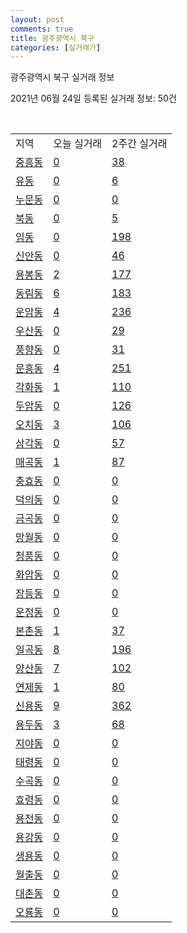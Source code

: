 ```yaml
---
layout: post
comments: true
title: 광주광역시 북구
categories: [실거래가]
---
```


광주광역시 북구 실거래 정보

2021년 06월 24일 등록된 실거래 정보: 50건

<script type="text/javascript">
  google.charts.load('current', {'packages':['corechart']});
  google.charts.setOnLoadCallback(drawChart);

  function drawChart() {
    var data = google.visualization.arrayToDataTable([['거래일', '매매', '전월세', '전매'], ['2021-02', 0, 20, 0], ['2021-03', 27, 61, 4], ['2021-04', 397, 241, 100], ['2021-05', 702, 384, 91], ['2021-06', 296, 193, 15]]);

    var options = {
      title: '최근 유형별 거래량 추이',
      legend: { position: 'bottom' }
    };

    var chart = new google.visualization.LineChart(document.getElementById('columnchart_material'));
    chart.draw(data, (options));
  }
</script>

<div id="columnchart_material" style="width: 450px; margin-left: -35px"></div>
<br>
<table class="sortable">
  <tr>
    <td>지역</td>
    <td>오늘 실거래</td>
    <td>2주간 실거래</td>
  </tr>

  
  <tr class="item">
    <td><a href="2917010100.html">중흥동</a></td>
    <td><a href="2917010100.html">0</a></td>
    <td><a href="2917010100.html">38</a></td>
  </tr>
    

  <tr class="item">
    <td><a href="2917010200.html">유동</a></td>
    <td><a href="2917010200.html">0</a></td>
    <td><a href="2917010200.html">6</a></td>
  </tr>
    

  <tr class="item">
    <td><a href="2917010300.html">누문동</a></td>
    <td><a href="2917010300.html">0</a></td>
    <td><a href="2917010300.html">0</a></td>
  </tr>
    

  <tr class="item">
    <td><a href="2917010400.html">북동</a></td>
    <td><a href="2917010400.html">0</a></td>
    <td><a href="2917010400.html">5</a></td>
  </tr>
    

  <tr class="item">
    <td><a href="2917010500.html">임동</a></td>
    <td><a href="2917010500.html">0</a></td>
    <td><a href="2917010500.html">198</a></td>
  </tr>
    

  <tr class="item">
    <td><a href="2917010600.html">신안동</a></td>
    <td><a href="2917010600.html">0</a></td>
    <td><a href="2917010600.html">46</a></td>
  </tr>
    

  <tr class="item">
    <td><a href="2917010700.html">용봉동</a></td>
    <td><a href="2917010700.html">2</a></td>
    <td><a href="2917010700.html">177</a></td>
  </tr>
    

  <tr class="item">
    <td><a href="2917010800.html">동림동</a></td>
    <td><a href="2917010800.html">6</a></td>
    <td><a href="2917010800.html">183</a></td>
  </tr>
    

  <tr class="item">
    <td><a href="2917010900.html">운암동</a></td>
    <td><a href="2917010900.html">4</a></td>
    <td><a href="2917010900.html">236</a></td>
  </tr>
    

  <tr class="item">
    <td><a href="2917011000.html">우산동</a></td>
    <td><a href="2917011000.html">0</a></td>
    <td><a href="2917011000.html">29</a></td>
  </tr>
    

  <tr class="item">
    <td><a href="2917011100.html">풍향동</a></td>
    <td><a href="2917011100.html">0</a></td>
    <td><a href="2917011100.html">31</a></td>
  </tr>
    

  <tr class="item">
    <td><a href="2917011200.html">문흥동</a></td>
    <td><a href="2917011200.html">4</a></td>
    <td><a href="2917011200.html">251</a></td>
  </tr>
    

  <tr class="item">
    <td><a href="2917011300.html">각화동</a></td>
    <td><a href="2917011300.html">1</a></td>
    <td><a href="2917011300.html">110</a></td>
  </tr>
    

  <tr class="item">
    <td><a href="2917011400.html">두암동</a></td>
    <td><a href="2917011400.html">0</a></td>
    <td><a href="2917011400.html">126</a></td>
  </tr>
    

  <tr class="item">
    <td><a href="2917011500.html">오치동</a></td>
    <td><a href="2917011500.html">3</a></td>
    <td><a href="2917011500.html">106</a></td>
  </tr>
    

  <tr class="item">
    <td><a href="2917011600.html">삼각동</a></td>
    <td><a href="2917011600.html">0</a></td>
    <td><a href="2917011600.html">57</a></td>
  </tr>
    

  <tr class="item">
    <td><a href="2917011700.html">매곡동</a></td>
    <td><a href="2917011700.html">1</a></td>
    <td><a href="2917011700.html">87</a></td>
  </tr>
    

  <tr class="item">
    <td><a href="2917011800.html">충효동</a></td>
    <td><a href="2917011800.html">0</a></td>
    <td><a href="2917011800.html">0</a></td>
  </tr>
    

  <tr class="item">
    <td><a href="2917011900.html">덕의동</a></td>
    <td><a href="2917011900.html">0</a></td>
    <td><a href="2917011900.html">0</a></td>
  </tr>
    

  <tr class="item">
    <td><a href="2917012000.html">금곡동</a></td>
    <td><a href="2917012000.html">0</a></td>
    <td><a href="2917012000.html">0</a></td>
  </tr>
    

  <tr class="item">
    <td><a href="2917012100.html">망월동</a></td>
    <td><a href="2917012100.html">0</a></td>
    <td><a href="2917012100.html">0</a></td>
  </tr>
    

  <tr class="item">
    <td><a href="2917012200.html">청풍동</a></td>
    <td><a href="2917012200.html">0</a></td>
    <td><a href="2917012200.html">0</a></td>
  </tr>
    

  <tr class="item">
    <td><a href="2917012300.html">화암동</a></td>
    <td><a href="2917012300.html">0</a></td>
    <td><a href="2917012300.html">0</a></td>
  </tr>
    

  <tr class="item">
    <td><a href="2917012400.html">장등동</a></td>
    <td><a href="2917012400.html">0</a></td>
    <td><a href="2917012400.html">0</a></td>
  </tr>
    

  <tr class="item">
    <td><a href="2917012500.html">운정동</a></td>
    <td><a href="2917012500.html">0</a></td>
    <td><a href="2917012500.html">0</a></td>
  </tr>
    

  <tr class="item">
    <td><a href="2917012600.html">본촌동</a></td>
    <td><a href="2917012600.html">1</a></td>
    <td><a href="2917012600.html">37</a></td>
  </tr>
    

  <tr class="item">
    <td><a href="2917012700.html">일곡동</a></td>
    <td><a href="2917012700.html">8</a></td>
    <td><a href="2917012700.html">196</a></td>
  </tr>
    

  <tr class="item">
    <td><a href="2917012800.html">양산동</a></td>
    <td><a href="2917012800.html">7</a></td>
    <td><a href="2917012800.html">102</a></td>
  </tr>
    

  <tr class="item">
    <td><a href="2917012900.html">연제동</a></td>
    <td><a href="2917012900.html">1</a></td>
    <td><a href="2917012900.html">80</a></td>
  </tr>
    

  <tr class="item">
    <td><a href="2917013000.html">신용동</a></td>
    <td><a href="2917013000.html">9</a></td>
    <td><a href="2917013000.html">362</a></td>
  </tr>
    

  <tr class="item">
    <td><a href="2917013100.html">용두동</a></td>
    <td><a href="2917013100.html">3</a></td>
    <td><a href="2917013100.html">68</a></td>
  </tr>
    

  <tr class="item">
    <td><a href="2917013200.html">지야동</a></td>
    <td><a href="2917013200.html">0</a></td>
    <td><a href="2917013200.html">0</a></td>
  </tr>
    

  <tr class="item">
    <td><a href="2917013300.html">태령동</a></td>
    <td><a href="2917013300.html">0</a></td>
    <td><a href="2917013300.html">0</a></td>
  </tr>
    

  <tr class="item">
    <td><a href="2917013400.html">수곡동</a></td>
    <td><a href="2917013400.html">0</a></td>
    <td><a href="2917013400.html">0</a></td>
  </tr>
    

  <tr class="item">
    <td><a href="2917013500.html">효령동</a></td>
    <td><a href="2917013500.html">0</a></td>
    <td><a href="2917013500.html">0</a></td>
  </tr>
    

  <tr class="item">
    <td><a href="2917013600.html">용전동</a></td>
    <td><a href="2917013600.html">0</a></td>
    <td><a href="2917013600.html">0</a></td>
  </tr>
    

  <tr class="item">
    <td><a href="2917013700.html">용강동</a></td>
    <td><a href="2917013700.html">0</a></td>
    <td><a href="2917013700.html">0</a></td>
  </tr>
    

  <tr class="item">
    <td><a href="2917013800.html">생용동</a></td>
    <td><a href="2917013800.html">0</a></td>
    <td><a href="2917013800.html">0</a></td>
  </tr>
    

  <tr class="item">
    <td><a href="2917013900.html">월출동</a></td>
    <td><a href="2917013900.html">0</a></td>
    <td><a href="2917013900.html">0</a></td>
  </tr>
    

  <tr class="item">
    <td><a href="2917014000.html">대촌동</a></td>
    <td><a href="2917014000.html">0</a></td>
    <td><a href="2917014000.html">0</a></td>
  </tr>
    

  <tr class="item">
    <td><a href="2917014100.html">오룡동</a></td>
    <td><a href="2917014100.html">0</a></td>
    <td><a href="2917014100.html">0</a></td>
  </tr>
    


</table>


    